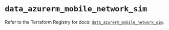 # `data_azurerm_mobile_network_sim`

Refer to the Terraform Registry for docs: [`data_azurerm_mobile_network_sim`](https://registry.terraform.io/providers/hashicorp/azurerm/4.45.0/docs/data-sources/mobile_network_sim).
